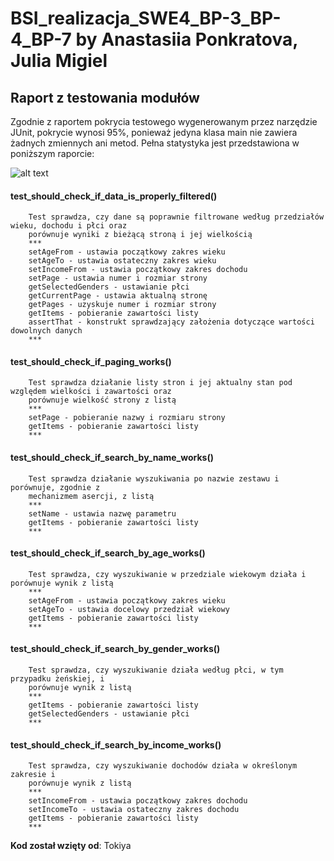 # BSI_realizacja_SWE4_BP-3_BP-4_BP-7 by Anastasiia Ponkratova, Julia Migiel
## Raport z testowania modułów
Zgodnie z raportem pokrycia testowego wygenerowanym przez narzędzie JUnit, pokrycie wynosi 95%, ponieważ jedyna klasa main nie zawiera żadnych zmiennych ani metod. Pełna statystyka jest przedstawiona w poniższym raporcie:

![alt text](**https://github.com/s20488/BSI_realizacja_SWE4_BP-3_BP-4_BP-7/blob/main/test_coverage.png**?raw=true)

#### test_should_check_if_data_is_properly_filtered()
        Test sprawdza, czy dane są poprawnie filtrowane według przedziałów wieku, dochodu i płci oraz 
        porównuje wyniki z bieżącą stroną i jej wielkością
        ***
        setAgeFrom - ustawia początkowy zakres wieku
        setAgeTo - ustawia ostateczny zakres wieku
        setIncomeFrom - ustawia początkowy zakres dochodu 
        setPage - ustawia numer i rozmiar strony
        getSelectedGenders - ustawianie płci
        getCurrentPage - ustawia aktualną stronę
        getPages - uzyskuje numer i rozmiar strony
        getItems - pobieranie zawartości listy
        assertThat - konstrukt sprawdzający założenia dotyczące wartości dowolnych danych
        ***
        
#### test_should_check_if_paging_works()
        Test sprawdza działanie listy stron i jej aktualny stan pod względem wielkości i zawartości oraz 
        porównuje wielkość strony z listą
        ***
        setPage - pobieranie nazwy i rozmiaru strony
        getItems - pobieranie zawartości listy
        ***

#### test_should_check_if_search_by_name_works()
        Test sprawdza działanie wyszukiwania po nazwie zestawu i porównuje, zgodnie z
        mechanizmem asercji, z listą
        ***
        setName - ustawia nazwę parametru
        getItems - pobieranie zawartości listy
        ***

#### test_should_check_if_search_by_age_works()
        Test sprawdza, czy wyszukiwanie w przedziale wiekowym działa i porównuje wynik z listą
        ***
        setAgeFrom - ustawia początkowy zakres wieku
        setAgeTo - ustawia docelowy przedział wiekowy
        getItems - pobieranie zawartości listy
        ***

#### test_should_check_if_search_by_gender_works()
        Test sprawdza, czy wyszukiwanie działa według płci, w tym przypadku żeńskiej, i 
        porównuje wynik z listą
        ***
        getItems - pobieranie zawartości listy
        getSelectedGenders - ustawianie płci
        ***

#### test_should_check_if_search_by_income_works()
        Test sprawdza, czy wyszukiwanie dochodów działa w określonym zakresie i 
        porównuje wynik z listą
        ***
        setIncomeFrom - ustawia początkowy zakres dochodu 
        setIncomeTo - ustawia ostateczny zakres dochodu
        getItems - pobieranie zawartości listy
        ***

**Kod został wzięty od**: Tokiya
